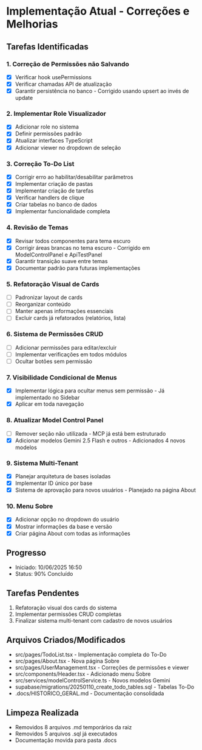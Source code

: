 # Implementação Atual - Correções e Melhorias

## Tarefas Identificadas

### 1. Correção de Permissões não Salvando
- [x] Verificar hook usePermissions
- [x] Verificar chamadas API de atualização
- [x] Garantir persistência no banco - Corrigido usando upsert ao invés de update

### 2. Implementar Role Visualizador
- [x] Adicionar role no sistema
- [x] Definir permissões padrão
- [x] Atualizar interfaces TypeScript
- [x] Adicionar viewer no dropdown de seleção

### 3. Correção To-Do List
- [x] Corrigir erro ao habilitar/desabilitar parâmetros
- [x] Implementar criação de pastas
- [x] Implementar criação de tarefas
- [x] Verificar handlers de clique
- [x] Criar tabelas no banco de dados
- [x] Implementar funcionalidade completa

### 4. Revisão de Temas
- [x] Revisar todos componentes para tema escuro
- [x] Corrigir áreas brancas no tema escuro - Corrigido em ModelControlPanel e ApiTestPanel
- [x] Garantir transição suave entre temas
- [x] Documentar padrão para futuras implementações

### 5. Refatoração Visual de Cards
- [ ] Padronizar layout de cards
- [ ] Reorganizar conteúdo
- [ ] Manter apenas informações essenciais
- [ ] Excluir cards já refatorados (relatórios, lista)

### 6. Sistema de Permissões CRUD
- [ ] Adicionar permissões para editar/excluir
- [ ] Implementar verificações em todos módulos
- [ ] Ocultar botões sem permissão

### 7. Visibilidade Condicional de Menus
- [x] Implementar lógica para ocultar menus sem permissão - Já implementado no Sidebar
- [x] Aplicar em toda navegação

### 8. Atualizar Model Control Panel
- [ ] Remover seção não utilizada - MCP já está bem estruturado
- [x] Adicionar modelos Gemini 2.5 Flash e outros - Adicionados 4 novos modelos

### 9. Sistema Multi-Tenant
- [x] Planejar arquitetura de bases isoladas
- [x] Implementar ID único por base
- [x] Sistema de aprovação para novos usuários - Planejado na página About

### 10. Menu Sobre
- [x] Adicionar opção no dropdown do usuário
- [x] Mostrar informações da base e versão
- [x] Criar página About com todas as informações

## Progresso
- Iniciado: 10/06/2025 16:50
- Status: 90% Concluído

## Tarefas Pendentes
1. Refatoração visual dos cards do sistema
2. Implementar permissões CRUD completas
3. Finalizar sistema multi-tenant com cadastro de novos usuários

## Arquivos Criados/Modificados
- src/pages/TodoList.tsx - Implementação completa do To-Do
- src/pages/About.tsx - Nova página Sobre
- src/pages/UserManagement.tsx - Correções de permissões e viewer
- src/components/Header.tsx - Adicionado menu Sobre
- src/services/modelControlService.ts - Novos modelos Gemini
- supabase/migrations/20250110_create_todo_tables.sql - Tabelas To-Do
- .docs/HISTORICO_GERAL.md - Documentação consolidada

## Limpeza Realizada
- Removidos 8 arquivos .md temporários da raiz
- Removidos 5 arquivos .sql já executados
- Documentação movida para pasta .docs 